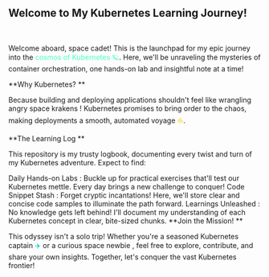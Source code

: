 ## Welcome to My Kubernetes Learning Journey!
<br>

Welcome aboard, space cadet!  This is the launchpad for my epic journey into the <font color="#47FFC4">cosmos of Kubernetes 🪐</font>. Here, we'll be unraveling the mysteries of container orchestration, one hands-on lab and insightful note at a time!

**Why Kubernetes? **

Because building and deploying applications shouldn't feel like wrangling angry space krakens ! Kubernetes promises to bring order to the chaos, making deployments a smooth, automated voyage  <font color="#FFCC00">⛵️</font>.

**The Learning Log **

This repository is my trusty logbook, documenting every twist and turn of my Kubernetes adventure. Expect to find:

Daily Hands-on Labs <font color="#FFD700">‍</font>: Buckle up for practical exercises that'll test our Kubernetes mettle. Every day brings a new challenge to conquer!
Code Snippet Stash <font color="#9D38BD">️</font>: Forget cryptic incantations! Here, we'll store clear and concise code samples to illuminate the path forward.
Learnings Unleashed <font color="#32CD32"></font>: No knowledge gets left behind! I'll document my understanding of each Kubernetes concept in clear, bite-sized chunks.
**Join the Mission! **

This odyssey isn't a solo trip! Whether you're a seasoned Kubernetes captain <font color="#00CED1">‍✈️</font> or a curious space newbie <font color="#F0E68C"></font>, feel free to explore, contribute, and share your own insights. Together, let's conquer the vast Kubernetes frontier!
